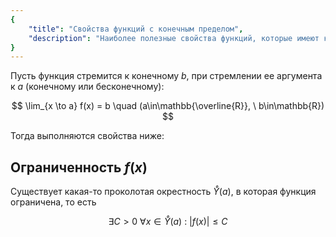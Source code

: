 ```yaml
---
{
    "title": "Свойства функций с конечным пределом",
    "description": "Наиболее полезные свойства функций, которые имеют конечный предел при произвольном стремлении аргумента."
}
---
```


Пусть функция стремится к конечному $b$, при стремлении ее аргумента к $a$ (конечному или бесконечному):

$$ \lim_{x \to a} f(x) = b \quad (a\in\mathbb{\overline{R}}, \ b\in\mathbb{R}) $$

Тогда выполняются свойства ниже:

## Ограниченность $f(x)$

Существует какая-то проколотая окрестность $\mathring{Y}(a)$, в которая функция ограничена, то есть

$$ \exists C > 0 \ \forall x \in \mathring{Y}(a) \ : \ |f(x)| \leq C $$
